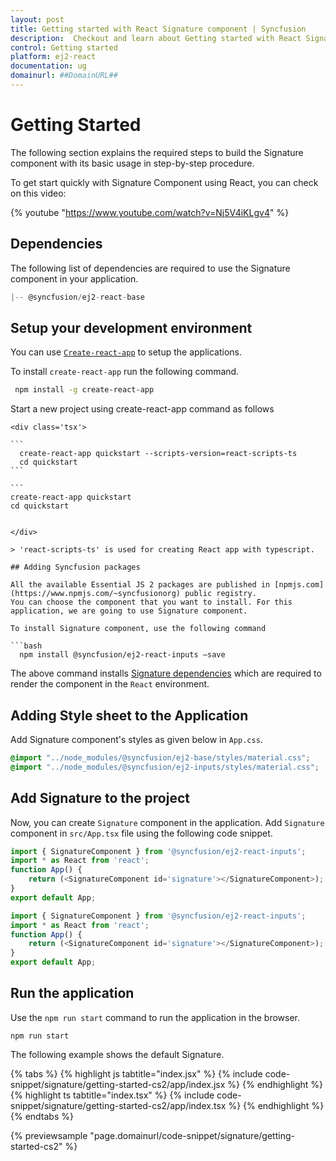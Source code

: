 ```yaml
---
layout: post
title: Getting started with React Signature component | Syncfusion
description:  Checkout and learn about Getting started with React Signature component of Syncfusion Essential JS 2 and more details.
control: Getting started 
platform: ej2-react
documentation: ug
domainurl: ##DomainURL##
---
```


# Getting Started

The following section explains the required steps to build the Signature component with its basic usage in step-by-step procedure.

To get start quickly with Signature Component using React, you can check on this video:

{% youtube "https://www.youtube.com/watch?v=Nj5V4iKLgv4" %}

## Dependencies

The following list of dependencies are required to use the Signature component in your application.

```javascript
|-- @syncfusion/ej2-react-base
```

## Setup your development environment

You can use [`Create-react-app`](https://github.com/facebook/create-react-app) to setup the applications.

To install `create-react-app` run the following command.

   ```bash
    npm install -g create-react-app
   ```

Start a new project using create-react-app command as follows

    <div class='tsx'>

    ```
      create-react-app quickstart --scripts-version=react-scripts-ts
      cd quickstart
    ```

   </div>

   <div class='jsx'>

    ```
    create-react-app quickstart
    cd quickstart
   ```

   </div>

> 'react-scripts-ts' is used for creating React app with typescript.

## Adding Syncfusion packages

All the available Essential JS 2 packages are published in [npmjs.com](https://www.npmjs.com/~syncfusionorg) public registry.
You can choose the component that you want to install. For this application, we are going to use Signature component.

To install Signature component, use the following command

   ```bash
     npm install @syncfusion/ej2-react-inputs –save
   ```

The above command installs [Signature dependencies](./getting-started#dependencies) which are required to render the component in the `React` environment.

## Adding Style sheet to the Application

Add Signature component's styles as given below in `App.css`.

```css
@import "../node_modules/@syncfusion/ej2-base/styles/material.css";
@import "../node_modules/@syncfusion/ej2-inputs/styles/material.css";
```

## Add Signature to the project

Now, you can create `Signature` component in the application. Add `Signature` component in `src/App.tsx` file using the following code snippet.



```ts
import { SignatureComponent } from '@syncfusion/ej2-react-inputs';
import * as React from 'react';
function App() {
    return (<SignatureComponent id='signature'></SignatureComponent>);
}
export default App;
```

```ts
import { SignatureComponent } from '@syncfusion/ej2-react-inputs';
import * as React from 'react';
function App() {
    return (<SignatureComponent id='signature'></SignatureComponent>);
}
export default App;
```

## Run the application

Use the `npm run start` command to run the application in the browser.

   ```
   npm run start
   ```

The following example shows the default Signature.

{% tabs %}
{% highlight js tabtitle="index.jsx" %}
{% include code-snippet/signature/getting-started-cs2/app/index.jsx %}
{% endhighlight %}
{% highlight ts tabtitle="index.tsx" %}
{% include code-snippet/signature/getting-started-cs2/app/index.tsx %}
{% endhighlight %}
{% endtabs %}

 {% previewsample "page.domainurl/code-snippet/signature/getting-started-cs2" %}